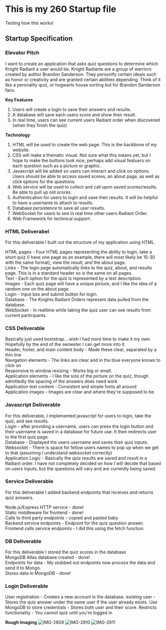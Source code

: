 # This is my 260 Startup file
Testing how this works!

## Startup Specification
### Elevator Pitch
I want to create an application that asks quiz questions to determine which Knight Radiant a user would be. Knight Radiants are a group of warriors created by author Brandon Sanderson. They personify certain ideals such as honor or creativity and are granted certain abilities depending. Think of it like a peronality quiz, or hogwarts house sorting but for Brandon Sanderson fans.

**Key Features**
1. Users will create a login to save their answers and results.
2. A database will save each users score and show their result.
3. In real time, users can see current users Radiant order when discovered (when they finish the quiz)

**Technology**
1. HTML will be used to create the web page. This is the backbone of my website.
2. CSS will make a thematic visual. Not sure what this means yet, but I hope to make the buttons look nice, perhaps add visual featuers on each question such as a picture or graphic.
3. Javascript will be added so users can interact and click on options. Users should be able to access saved scores, an about page, as well as click options for the questions.
4. Web service will be used to collect and call upon saved scores/results. Be able to pull up old scores.
5. Authentication for users to login and save their results. It will be helpful to have a username to attach to results.
6. Database persistence to save all user results.
7. WebSocket for users to see in real time other users Radiant Order.
8. Web Framework for technical support.

### HTML Deliverabel
For this deliverable I built out the structure of my application using HTML.

HTML pages - Four HTML pages representing the ability to login, take a short quiz (I have one page as an example, there will most likely be 15-30 with the same format), view the result, and the about page.  
Links - The login page automatically links to the quiz, about, and results page. This is in a standard header so is the same on all pages.  
Text - Each option for the quiz is represented by a text description.  
Images - Each quiz page will have a unique picture, and I like the idea of a random one on the about page.  
Login - Input box and submit button for login.  
Database - The Knights Radiant Orders represent data pulled from the database.  
WebSocket - In realtime while taking the quiz user can see results from current participants.  

### CSS Deliverable
Basically just used bootstrap... wish I had more time to make it my own. Hopefully by the end of the semester I can get more into it.  
Header, footer, and main content body - Made these clear, separated by a thin line  
Navigation elements - The links are clear and in the blue everyone knows to click on  
Responsive to window resizing - Works big or small.  
Application elements - I like the size of the picture on the quiz, though admittedly the spacing of the answers does need work  
Application text content - Consistent and simple fonts all around  
Application images - Images are clear and where they're supposed to be.  

### Javascript Deliverable
For this deliverable, I implemented javascript for users to login, take the quiz, and see results.  
Login - after providing a username, users can press the login button and their username is saved in a database for future use. It then redirects user to the first quiz page.  
Database - Displayed the users username and saves their quiz inputs.
Websocket - There is space for fellow users names to pop up when we get to that (assuming I understand websocket correctly)  
Application Logic - Basically the quiz results are saved and result in a Radiant order. I have not completely decided on how I will decide that based on users inputs, but the questions will vary and are currently being saved.

### Service Deliverable
For this deliverable I added backend endpoints that receives and returns quiz answers.

Node.js/Express HTTP service - done!  
Static middleware for frontend - done!  
Calls to third party endpoints - copied and pasted baby  
Backend service endpoints - Endpoint for the quiz question answer.  
Frontend calls service endpoints - I did this using the fetch function.  

### DB Deliverable
For this deliverable I stored the quiz scores in the database  
MongoDB Atlas database created - done!  
Endpoints for data - My stubbed out endpoints now process the data and send it to Mongo.  
Stores data in MongoDB - done!  

### Login Deliverable
User registration - Creates a new account in the database.
existing user - Stores the quiz answer under the same user if the user already exists.
Use MongoDB to store credentials - Stores both user and their score.
Restricts functionality - You cannot quiz until you're logged in



**Rough Imaging**
![IMG-2809](https://github.com/reevet13/260startup/assets/144943664/b97be0d7-f09e-48b3-aa6c-a5827cee8c0c)
![IMG-2810](https://github.com/reevet13/260startup/assets/144943664/d2732774-380f-4fc5-a3fc-17bbcce64b21)
![IMG-2811](https://github.com/reevet13/260startup/assets/144943664/7f29b14e-7bbb-40a3-93e5-674c6fb51d10)







